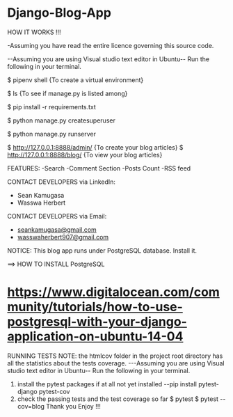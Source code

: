 # Django-Blog-App
HOW IT WORKS !!!

-Assuming you have read the entire licence governing this source code.

--Assuming you are using Visual studio text editor in Ubuntu--
Run the following in your terminal.

$ pipenv shell                        {To create a virtual environment}

$ ls                                  {To see if manage.py is listed among}

$ pip install -r requirements.txt   

$ python manage.py createsuperuser

$ python manage.py runserver

$ http://127.0.0.1:8888/admin/        {To create your blog articles}
$ http://127.0.0.1:8888/blog/         {To view your blog articles}

 FEATURES:
-Search
-Comment Section
-Posts Count
-RSS feed

 CONTACT DEVELOPERS via LinkedIn:
- Sean Kamugasa   
- Wasswa Herbert  

 CONTACT DEVELOPERS via Email:
- seankamugasa@gmail.com
- wasswaherbert907@gmail.com
 
NOTICE:
This blog app runs under PostgreSQL database. Install it.

==> HOW TO INSTALL PostgreSQL

# https://www.digitalocean.com/community/tutorials/how-to-use-postgresql-with-your-django-application-on-ubuntu-14-04
 
RUNNING TESTS
NOTE: the htmlcov folder in the project root directory has all the statistics about the tests coverage.
---Assuming you are using Visual studio text editor in Ubuntu--
Run the following in your terminal.
1. install the pytest packages if at all not yet installed
--pip install pytest-django pytest-cov
2. check the passing tests and the test coverage so far
$ pytest
$ pytest --cov=blog
Thank you
Enjoy !!! 
